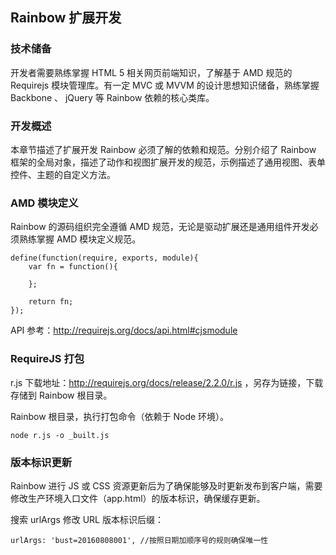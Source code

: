 ## Rainbow 扩展开发

### 技术储备

开发者需要熟练掌握 HTML 5 相关网页前端知识，了解基于 AMD 规范的 Requirejs 模块管理库。有一定 MVC 或 MVVM 的设计思想知识储备，熟练掌握 Backbone 、 jQuery 等 Rainbow 依赖的核心类库。

### 开发概述

本章节描述了扩展开发 Rainbow 必须了解的依赖和规范。分别介绍了 Rainbow 框架的全局对象，描述了动作和视图扩展开发的规范，示例描述了通用视图、表单控件、主题的自定义方法。

### AMD 模块定义

Rainbow 的源码组织完全遵循 AMD 规范，无论是驱动扩展还是通用组件开发必须熟练掌握 AMD 模块定义规范。

```
define(function(require, exports, module){
    var fn = function(){

    };

    return fn;
});
```

API 参考：http://requirejs.org/docs/api.html#cjsmodule

### RequireJS 打包

r.js 下载地址：http://requirejs.org/docs/release/2.2.0/r.js ，另存为链接，下载存储到 Rainbow 根目录。

Rainbow 根目录，执行打包命令（依赖于 Node 环境）。

```
node r.js -o _built.js
```

### 版本标识更新

Rainbow 进行 JS 或 CSS 资源更新后为了确保能够及时更新发布到客户端，需要修改生产环境入口文件（app.html）的版本标识，确保缓存更新。

搜索 urlArgs 修改 URL 版本标识后缀：
```
urlArgs: 'bust=20160808001', //按照日期加顺序号的规则确保唯一性
```

